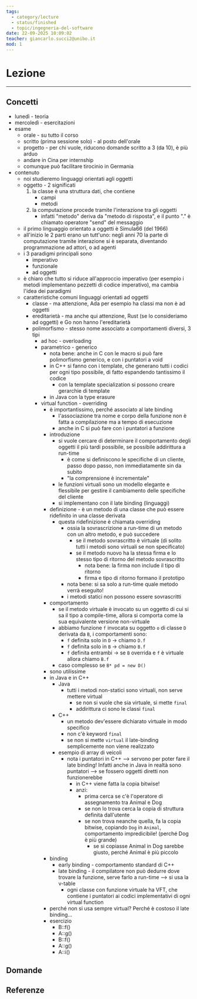```yaml
---
tags:
  - category/lecture
  - status/finished
  - topic/ingegneria-del-software
date: 22-09-2025 10:09:02
teacher: giancarlo.succi2@unibo.it
mod: 1
---
```

# Lezione
---
## Concetti
- lunedì - teoria
- mercoledì - esercitazioni
- esame
	- orale - su tutto il corso
	- scritto (prima sessione solo) - al posto dell'orale
	- progetto - per chi vuole, riducono domande scritto a 3 (da 10), è più arduo
	- andare in Cina per internship
	- comunque può facilitare tirocinio in Germania
- contenuto
	- noi studieremo linguaggi orientati agli oggetti
	- oggetto - 2 significati
		1. la classe è una struttura dati, che contiene
			- campi
			- metodi
		2. la computazione procede tramite l'interazione tra gli oggetti
			- infatti "metodo" deriva da "metodo di risposta", e il punto "." è chiamato operatore "send" del messaggio
	- il primo linguaggio orientato a oggetti è Simula66 (del 1966)
	- all'inizio le 2 parti erano un tutt'uno: negli anni 70 la parte di computazione tramite interazione si è separata, diventando programmazione ad attori, o ad agenti
	- i 3 paradigmi principali sono
		- imperativo
		- funzionale
		- ad oggetti
	- è chiaro che tutto si riduce all'approccio imperativo (per esempio i metodi implementano pezzetti di codice imperativo), ma cambia l'idea dei paradigmi
	- caratteristiche comuni linguaggi orientati ad oggetti
		- classe - ma attenzione, Ada per esempio ha classi ma non è ad oggetti
		- ereditarietà - ma anche qui attenzione, Rust (se lo consideriamo ad oggetti) e Go non hanno l'ereditarietà
		- polimorfismo - stesso nome associato a comportamenti diversi, 3 tipi
			- ad hoc - overloading
			- parametrico - generico
				- nota bene: anche in C con le macro si può fare polimorfismo generico, e con i puntatori a void
				- in C++ si fanno con i template, che generano tutti i codici per ogni tipo possibile, di fatto espandendo tantissimo il codice
					- con la template specialization si possono creare gerarchie di template
				- in Java con la type erasure
			- virtual function - overriding
				- è importantissimo, perché associato al late binding
					- l'associazione tra nome e corpo della funzione non è fatta a compilazione ma a tempo di esecuzione
					- anche in C si può fare con i puntatori a funzione
				- introduzione
					- si vuole cercare di determinare il comportamento degli oggetti il più tardi possibile, se possibile addirittura a run-time
						- è come si definiscono le specifiche di un cliente, passo dopo passo, non immediatamente sin da subito
						- "la comprensione è incrementale"
					- le funzioni virtuali sono un modello elegante e flessibile per gestire il cambiamento delle specifiche del cliente
					- si implementano con il late binding (linguaggi)
				- definizione - è un metodo di una classe che può essere ridefinito in una classe derivata
					- questa ridefinizione è chiamata overriding
						- ossia la sovrascrizione a run-time di un metodo con un altro metodo, e può succedere
							- se il metodo sovrascritto è virtuale (di solito tutti i metodi sono virtuali se non specificato)
							- se il metodo nuovo ha la stessa firma e lo stesso tipo di ritorno del metodo sovrascritto
								- nota bene: la firma non include il tipo di ritorno
								- firma e tipo di ritorno formano il prototipo
						- nota bene: si sa solo a run-time quale metodo verrà eseguito!
						- i metodi statici non possono essere sovrascritti
				- comportamento
					- se il metodo virtuale è invocato su un oggetto di cui si sa il tipo a compile-time, allora si comporta come la sua equivalente versione non-virtuale
					- abbiamo funzione `f` invocata su oggetto `o` di classe `D` derivata da `B`, i comportamenti sono:
						- `f` definita solo in `D` -> chiamo `D.f`
						- `f` definita solo in `B` -> chiamo `B.f`
						- `f` definita entrambi -> se `B` overrida e `f` è virtuale allora chiamo `B.f`
					- caso complesso se `B* pd = new D()`
				- sono utilissime
				- in Java e in C++
					- Java
						- tutti i metodi non-statici sono virtuali, non serve mettere virtual
							- se non si vuole che sia virtuale, si mette `final`
							- addirittura ci sono le classi `final`
					- C++
						- un metodo dev'essere dichiarato virtuale in modo specifico
						- non c'è keyword `final`
						- se non si mette `virtual` il late-binding semplicemente non viene realizzato
					- esempio di array di veicoli
						- nota i puntatori in C++ --> servono per poter fare il late binding! Infatti anche in Java in realtà sono puntatori --> se fossero oggetti diretti non funzionerebbe
							- in C++ viene fatta la copia bitwise!
							- anzi:
								- prima cerca se c'è l'operatore di assegnamento tra Animal e Dog
								- se non lo trova cerca la copia di struttura definita dall'utente
								- se non trova neanche quella, fa la copia bitwise, copiando `Dog` in `Animal`, comportamento impredicibile! (perché Dog è più grande)
									- se si copiasse Animal in Dog sarebbe giusto, perché Animal è più piccolo
				- binding
					- early binding - comportamento standard di C++
					- late binding - il compilatore non può dedurre dove trovare la funzione, serve farlo a run-time --> si usa la v-table
						- ogni classe con funzione virtuale ha VFT, che contiene i puntatori ai codici implementativi di ogni virtual function
				- perché non si usa sempre virtual? Perché è costoso il late binding...
				- esercizio
					- B::f()
					- A::g()
					- B::f()
					- A::g()
					- A::i()
 
## Domande

## Referenze
